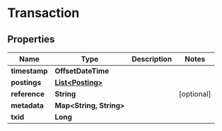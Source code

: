 

# Transaction


## Properties

| Name | Type | Description | Notes |
|------------ | ------------- | ------------- | -------------|
|**timestamp** | **OffsetDateTime** |  |  |
|**postings** | [**List&lt;Posting&gt;**](Posting.md) |  |  |
|**reference** | **String** |  |  [optional] |
|**metadata** | **Map&lt;String, String&gt;** |  |  |
|**txid** | **Long** |  |  |



